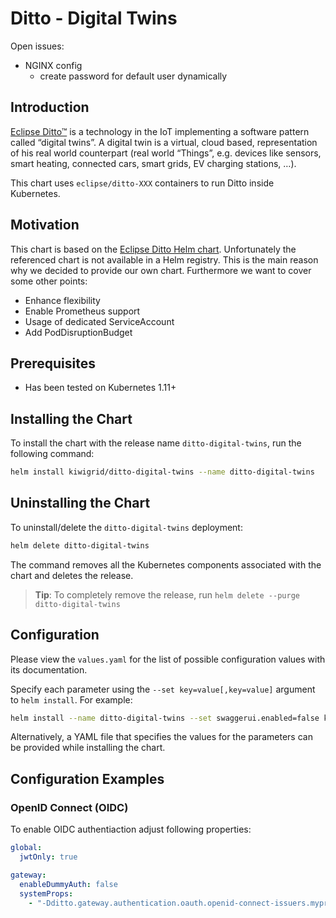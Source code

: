 # Ditto - Digital Twins

Open issues:

* NGINX config
  * create password for default user dynamically

## Introduction

[Eclipse Ditto™](https://www.eclipse.org/ditto/) is a technology in the IoT implementing a software pattern called “digital twins”.
A digital twin is a virtual, cloud based, representation of his real world counterpart (real world “Things”, e.g. devices like sensors, smart heating, connected cars, smart grids, EV charging stations, …).

This chart uses `eclipse/ditto-XXX` containers to run Ditto inside Kubernetes.

## Motivation

This chart is based on the [Eclipse Ditto Helm chart](https://github.com/eclipse/ditto/tree/master/deployment/helm).
Unfortunately the referenced chart is not available in a Helm registry.
This is the main reason why we decided to provide our own chart.
Furthermore we want to cover some other points:

* Enhance flexibility
* Enable Prometheus support
* Usage of dedicated ServiceAccount
* Add PodDisruptionBudget

## Prerequisites

* Has been tested on Kubernetes 1.11+

## Installing the Chart

To install the chart with the release name `ditto-digital-twins`, run the following command:

```bash
helm install kiwigrid/ditto-digital-twins --name ditto-digital-twins
```

## Uninstalling the Chart

To uninstall/delete the `ditto-digital-twins` deployment:

```bash
helm delete ditto-digital-twins
```

The command removes all the Kubernetes components associated with the chart and deletes the release.

> **Tip**: To completely remove the release, run `helm delete --purge ditto-digital-twins`

## Configuration

Please view the `values.yaml` for the list of possible configuration values with its documentation.

Specify each parameter using the `--set key=value[,key=value]` argument to `helm install`. For example:

```bash
helm install --name ditto-digital-twins --set swaggerui.enabled=false kiwigrid/ditto-digital-twins
```

Alternatively, a YAML file that specifies the values for the parameters can be provided while installing the chart.

## Configuration Examples

### OpenID Connect (OIDC)

To enable OIDC authentiaction adjust following properties:

```yaml
global:
  jwtOnly: true

gateway:
  enableDummyAuth: false
  systemProps:
    - "-Dditto.gateway.authentication.oauth.openid-connect-issuers.myprovider=openid-connect.onelogin.com/oidc"
```

